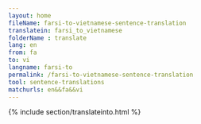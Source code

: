 ```yaml
---
layout: home
fileName: farsi-to-vietnamese-sentence-translation
translatein: farsi_to_vietnamese
folderName : translate
lang: en
from: fa
to: vi
langname: farsi-to
permalink: /farsi-to-vietnamese-sentence-translation
tool: sentence-translations
matchurls: en&&fa&&vi
---
```

{% include section/translateinto.html %}
